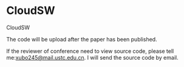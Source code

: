 # CloudSW
CloudSW

The code will be upload after the paper has been published.

If the reviewer of conference need to view source code, please tell me:xubo245@mail.ustc.edu.cn. I will send the source code by email.

